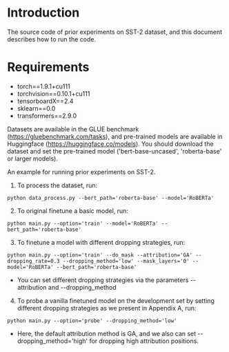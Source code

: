 # Introduction
The source code of prior experiments on SST-2 dataset, and this document describes how to run the code.

# Requirements
* torch==1.9.1+cu111
* torchvision==0.10.1+cu111
* tensorboardX==2.4
* sklearn==0.0
* transformers==2.9.0

Datasets are available in the GLUE benchmark (https://gluebenchmark.com/tasks), and pre-trained models are available in Huggingface (https://huggingface.co/models).
You should download the dataset and set the pre-trained model ('bert-base-uncased', 'roberta-base' or larger models).


An example for running prior experiments on SST-2.

1. To process the dataset, run:
```
python data_process.py --bert_path='roberta-base' --model='RoBERTa'
```

2. To original finetune a basic model, run:
```
python main.py --option='train' --model='RoBERTa' --bert_path='roberta-base'
```

3. To finetune a model with different dropping strategies, run:
```
python main.py --option='train' --do_mask --attribution='GA' --dropping_rate=0.3 --dropping_method='low' --mask_layers='0' --model='RoBERTa' --bert_path='roberta-base'
```
* You can set different dropping strategies via the parameters --attribution and --dropping_method

4. To probe a vanilla finetuned model on the development set by setting different dropping strategies as we present in Appendix A, run:
```
python main.py --option='probe' --dropping_method='low'
```
* Here, the default attribution method is GA, and we also can set --dropping_method='high' for dropping high attribution positions.